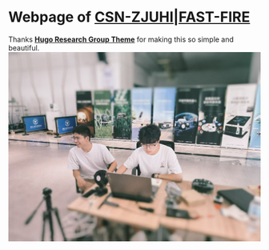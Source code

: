 # Webpage of [CSN-ZJUHI|FAST-FIRE](https://fast-fire.github.io/)

Thanks [**Hugo Research Group Theme**](https://hugoblox.com/hugo-themes/) for making this so simple and beautiful.
[![Screenshot](preview.jpg)](https://fast-fire.github.io/)